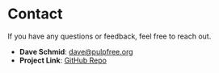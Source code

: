 # Contact

If you have any questions or feedback, feel free to reach out.

- **Dave Schmid**: [dave@pulpfree.org](mailto:dave@pulpfree.org)
- **Project Link**: [GitHub Repo](https://github.com/lux4rd0/kasa-collector)